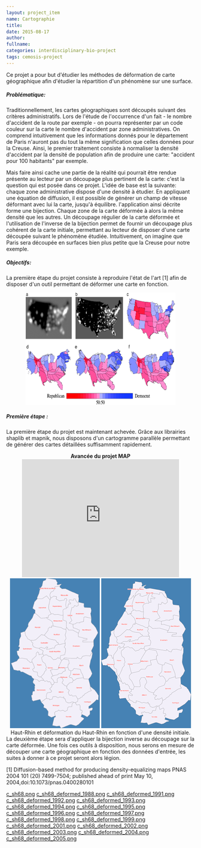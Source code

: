 ```yaml
---
layout: project_item
name: Cartographie
title: 
date: 2015-08-17
author: 
fullname: 
categories: interdisciplinary-bio-project
tags: cemosis-project
---
```


Ce projet a pour but d'étudier les méthodes de déformation de carte géographique afin d'étudier la répartition d'un phénomène sur une surface.

<h5>Problématique:</h5>

Traditionnellement, les cartes géographiques sont découpés suivant des critères administratifs.
Lors de l'étude de l'occurrence d'un fait - le nombre d'accident de la route par exemple - on pourra représenter par un code couleur sur la carte le nombre d'accident par zone administratives. On comprend intuitivement que les informations donnés pour le département de Paris n'auront pas du tout la même signification que celles données pour la Creuse. Ainsi, le premier traitement consiste à normaliser la densité d'accident par la densité de population afin de produire une carte: "accident pour 100 habitants" par exemple.

Mais faire ainsi cache une partie de la réalité qui pourrait être rendue présente au lecteur par un découpage plus pertinent de la carte: c'est la question qui est posée dans ce projet.
L'idée de base est la suivante: chaque zone administrative dispose d'une densité à étudier. En appliquant une équation de diffusion, il est possible de générer un champ de vitesse déformant avec lui la carte, jusqu'à équilibre. l'application ainsi décrite forme une bijection. Chaque zone de la carte déformée à alors la même densité que les autres. Un découpage régulier de la carte déformée et l'utilisation de l'inverse de la bijection permet de fournir un découpage plus cohérent de la carte initiale, permettant au lecteur de disposer d'une carte découpée suivant le phénomène étudiée. Intuitivement, on imagine que Paris sera découpée en surfaces bien plus petite que la Creuse pour notre exemple.

<h5>Objectifs:</h5>

La première étape du projet consiste à reproduire l'état de l'art [1] afin de disposer d'un outil permettant de déformer une carte en fonction.
<center>
<img src="/img/project/bio-medical/F3.large.jpg" height="300" width="400">
</center>

<h5>Première étape :</h5>

La première étape du projet est maintenant achevée.
Grâce aux librairies shaplib et mapnik, nous disposons d'un cartogramme parallèle permettant de générer des cartes détaillées suffisamment rapidement.
<center>
<b>Avancée du projet MAP</b>
<iframe width="420" height="315" src="https://www.youtube.com/embed/UTRK0NudTs4" frameborder="0" allowfullscreen></iframe>
<img src="/img/project/bio-medical/c_sh68.png" height="400" width="240" style="display:inline">
<img src="/img/project/bio-medical/c_sh68_deformed_2005.png" height="400" width="240" style="display:inline">
Haut-Rhin et déformation du Haut-Rhin en fonction d'une densité initiale.
</center>
La deuxième étape sera d'appliquer la bijection inverse au découpage sur la carte déformée.
Une fois ces outils à disposition, nous serons en mesure de découper une carte géographique en fonction des données d'entrée, les suites à donner à ce projet seront alors légion.

[1] Diffusion-based method for producing density-equalizing maps
PNAS 2004 101 (20) 7499-7504; published ahead of print May 10, 2004,doi:10.1073/pnas.0400280101

<i class="fa fa-picture-o"></i>[c_sh68.png](/img/project/bio-medical/c_sh68.png)
<i class="fa fa-picture-o"></i>[c_sh68_deformed_1988.png](/img/project/bio-medical/c_sh68_deformed_1988.png)
<i class="fa fa-picture-o"></i>[c_sh68_deformed_1991.png](/img/project/bio-medical/c_sh68_deformed_1991.png)
<i class="fa fa-picture-o"></i>[c_sh68_deformed_1992.png](/img/project/bio-medical/c_sh68_deformed_1992.png)
<i class="fa fa-picture-o"></i>[c_sh68_deformed_1993.png](/img/project/bio-medical/c_sh68_deformed_1993.png)
<i class="fa fa-picture-o"></i>[c_sh68_deformed_1994.png](/img/project/bio-medical/c_sh68_deformed_1994.png)
<i class="fa fa-picture-o"></i>[c_sh68_deformed_1995.png](/img/project/bio-medical/c_sh68_deformed_1995.png)
<i class="fa fa-picture-o"></i>[c_sh68_deformed_1996.png](/img/project/bio-medical/c_sh68_deformed_1996.png)
<i class="fa fa-picture-o"></i>[c_sh68_deformed_1997.png](/img/project/bio-medical/c_sh68_deformed_1997.png)
<i class="fa fa-picture-o"></i>[c_sh68_deformed_1998.png](/img/project/bio-medical/c_sh68_deformed_1998.png)
<i class="fa fa-picture-o"></i>[c_sh68_deformed_1999.png](/img/project/bio-medical/c_sh68_deformed_1999.png)
<i class="fa fa-picture-o"></i>[c_sh68_deformed_2001.png](/img/project/bio-medical/c_sh68_deformed_2001.png)
<i class="fa fa-picture-o"></i>[c_sh68_deformed_2002.png](/img/project/bio-medical/c_sh68_deformed_2002.png)
<i class="fa fa-picture-o"></i>[c_sh68_deformed_2003.png](/img/project/bio-medical/c_sh68_deformed_2003.png)
<i class="fa fa-picture-o"></i>[c_sh68_deformed_2004.png](/img/project/bio-medical/c_sh68_deformed_2004.png)
<i class="fa fa-picture-o"></i>[c_sh68_deformed_2005.png](/img/project/bio-medical/c_sh68_deformed_2005.png)